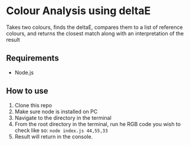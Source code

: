# Colour Analysis using deltaE
Takes two colours, finds the deltaE, compares them to a list of reference colours, and returns the closest match along with an interpretation of the result

## Requirements
- Node.js

## How to use
1. Clone this repo 
2. Make sure node is installed on PC
3. Navigate to the directory in the terminal
4. From the root directory in the terminal, run he RGB code you wish to check like so: `node index.js 44,55,33`
5. Result will return in the console.